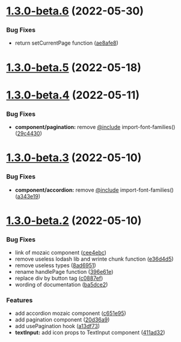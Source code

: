 

# [1.3.0-beta.6](https://github.com/adeo/mozaic-react/compare/v1.3.0-beta.5...v1.3.0-beta.6) (2022-05-30)


### Bug Fixes

* return setCurrentPage function ([ae8afe8](https://github.com/adeo/mozaic-react/commit/ae8afe8878d3272d58167a516f9051bb1a781eeb))

# [1.3.0-beta.5](https://github.com/adeo/mozaic-react/compare/v1.3.0-beta.4...v1.3.0-beta.5) (2022-05-18)

# [1.3.0-beta.4](https://github.com/adeo/mozaic-react/compare/v1.3.0-beta.3...v1.3.0-beta.4) (2022-05-11)


### Bug Fixes

* **component/pagination:** remove [@include](https://github.com/include) import-font-families() ([29c4430](https://github.com/adeo/mozaic-react/commit/29c4430c88b711dec02573fa10f02f9282a29f16))

# [1.3.0-beta.3](https://github.com/adeo/mozaic-react/compare/v1.3.0-beta.2...v1.3.0-beta.3) (2022-05-10)


### Bug Fixes

* **component/accordion:** remove [@include](https://github.com/include) import-font-families() ([a343e19](https://github.com/adeo/mozaic-react/commit/a343e196354c54999e32aff3b1e8c23fa2c723b4))

# [1.3.0-beta.2](https://github.com/adeo/mozaic-react/compare/v1.2.0...v1.3.0-beta.2) (2022-05-10)


### Bug Fixes

* link of mozaic component ([cee4ebc](https://github.com/adeo/mozaic-react/commit/cee4ebcd7d64752e41175c89f9af7f9cf161545e))
* remove useless lodash lib and wrinte chunk function ([e36d4d5](https://github.com/adeo/mozaic-react/commit/e36d4d5141fefa9ca17fe7071fcb145df965f63d))
* remove useless types ([8ad6951](https://github.com/adeo/mozaic-react/commit/8ad695110dbfb04c47e92f4fc226f2c66e8f6bd2))
* rename handlePage function ([396e61e](https://github.com/adeo/mozaic-react/commit/396e61e78a072a9c53859eb52861db947218394f))
* replace div by button tag ([c0887ef](https://github.com/adeo/mozaic-react/commit/c0887efc6ba2eae9b6a63d856a36d842679b1799))
* wording of documentation ([ba5dce2](https://github.com/adeo/mozaic-react/commit/ba5dce2e4959afd6fa0f84be769854930344bb67))


### Features

* add accordion mozaic component ([c651e95](https://github.com/adeo/mozaic-react/commit/c651e95701a1e8aa83e7ae13d24e01bfbf3a1a38))
* add pagination component ([20d36a9](https://github.com/adeo/mozaic-react/commit/20d36a93eee82ee8450b446e106bc7024c919594))
* add usePagination hook ([a13df73](https://github.com/adeo/mozaic-react/commit/a13df73570f8a445b531c5902f98041e891e29a0))
* **textInput:** add icon props to TextInput component ([411ad32](https://github.com/adeo/mozaic-react/commit/411ad320771f4500027f6300c860e538c0998643))

